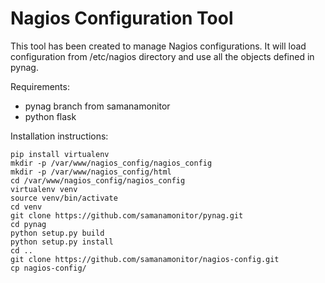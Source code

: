# Nagios Configuration Tool

This tool has been created to manage Nagios configurations.
It will load configuration from /etc/nagios directory
and use all the objects defined in pynag.

Requirements:
- pynag branch from samanamonitor
- python flask

Installation instructions:
```
pip install virtualenv
mkdir -p /var/www/nagios_config/nagios_config
mkdir -p /var/www/nagios_config/html
cd /var/www/nagios_config/nagios_config
virtualenv venv
source venv/bin/activate
cd venv
git clone https://github.com/samanamonitor/pynag.git
cd pynag
python setup.py build
python setup.py install
cd ..
git clone https://github.com/samanamonitor/nagios-config.git
cp nagios-config/
``` 
